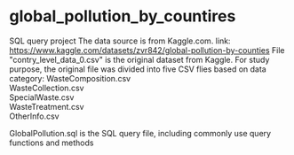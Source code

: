 # global_pollution_by_countires
SQL query project
The data source is from Kaggle.com. link: https://www.kaggle.com/datasets/zvr842/global-pollution-by-counties 
File "contry_level_data_0.csv" is the original dataset from Kaggle. 
For study purpose, the original file was divided into five CSV flies based on data category: 
WasteComposition.csv     
WasteCollection.csv    
SpecialWaste.csv     
WasteTreatment.csv     
OtherInfo.csv

GlobalPollution.sql is the SQL query file, including commonly use query functions and methods

